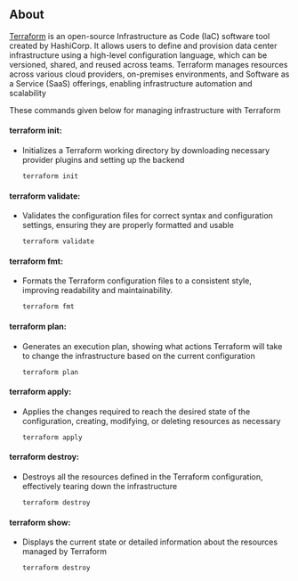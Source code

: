 ## About
[Terraform](https://developer.hashicorp.com/terraform?product_intent=terraform) is an open-source Infrastructure as Code (IaC) software tool created by HashiCorp. It allows users to define and provision data center infrastructure using a high-level configuration language, which can be versioned, shared, and reused across teams. Terraform manages resources across various cloud providers, on-premises environments, and Software as a Service (SaaS) offerings, enabling infrastructure automation and scalability

These commands given below for managing infrastructure with Terraform

#### terraform init:
- Initializes a Terraform working directory by downloading necessary provider plugins and setting up the backend
  ```
  terraform init
  ```

#### terraform validate: 
- Validates the configuration files for correct syntax and configuration settings, ensuring they are properly formatted and usable
  ```
  terraform validate
  ```
#### terraform fmt:
- Formats the Terraform configuration files to a consistent style, improving readability and maintainability.
  ```
  terraform fmt
  ```
#### terraform plan: 
- Generates an execution plan, showing what actions Terraform will take to change the infrastructure based on the current configuration
  ```
  terraform plan
  ```

#### terraform apply: 
- Applies the changes required to reach the desired state of the configuration, creating, modifying, or deleting resources as necessary
  ```
  terraform apply
  ```

#### terraform destroy:
- Destroys all the resources defined in the Terraform configuration, effectively tearing down the infrastructure
  ```
  terraform destroy
  ```

#### terraform show: 
- Displays the current state or detailed information about the resources managed by Terraform
  ```
  terraform destroy
  ```
